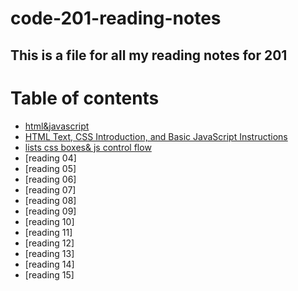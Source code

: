 # code-201-reading-notes
## This is a file for all my reading notes for 201
# **Table of contents**
- [html&javascript](class-01.md)
- [HTML Text, CSS Introduction, and Basic JavaScript Instructions](class-02.md)
- [lists css boxes& js control flow](class-03.md)
- [reading 04]
- [reading 05]
- [reading 06]
- [reading 07]
- [reading 08]
- [reading 09]
- [reading 10]
- [reading 11]
- [reading 12]
- [reading 13]
- [reading 14]
- [reading 15]



